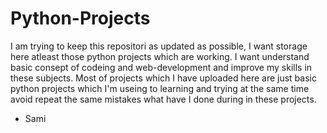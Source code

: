 # Python-Projects
I am trying to keep this repositori as updated as possible, I want storage here atleast those python projects which are working. I want understand basic consept of codeing and web-development and improve my skills in these subjects. Most of projects which I have uploaded here are just basic python projects which I'm useing to learning and trying at the same time avoid repeat the same mistakes what have I done during in these projects.

- Sami

